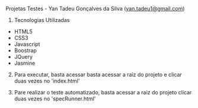 Projetas Testes - Yan Tadeu Gonçalves da Silva (yan.tadeu1@gmail.com)

1. Tecnologias Utilizadas

- HTML5
- CSS3
- Javascript
- Boostrap
- JQuery
- Jasmine

2. Para executar, basta acessar basta acessar a raiz do projeto e clicar duas vezes no 'index.html'

3. Pare realizar o teste automatizado, basta acessar a raiz do projeto clicar duas vezes no 'specRunner.html'